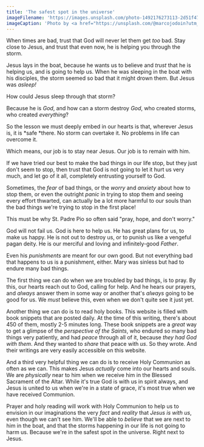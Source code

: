 ```yaml
---
title: 'The safest spot in the universe'
imageFilename: 'https://images.unsplash.com/photo-1492176273113-2d51f47b23b0?ixid=MnwxMjA3fDB8MHxwaG90by1wYWdlfHx8fGVufDB8fHx8&ixlib=rb-1.2.1&auto=format&fit=crop&w=1469&q=80'
imageCaption: 'Photo by <a href="https://unsplash.com/@marcojodoin?utm_source=unsplash&utm_medium=referral&utm_content=creditCopyText">Marc-Olivier Jodoin</a> on <a href="https://unsplash.com/s/photos/hope?utm_source=unsplash&utm_medium=referral&utm_content=creditCopyText">Unsplash</a>'
---
```


When times are bad, trust that God will never let them get *too* bad. Stay close to Jesus, and trust that even now, he is helping you through the storm.

Jesus lays in the boat, because he wants us to believe and *trust* that he is helping us, and is going to help us. When he was sleeping in the boat with his disciples, the storm seemed so bad that it might drown them. But Jesus was *asleep!*

How could Jesus sleep through that storm?

Because he is *God*, and how can a storm destroy *God*, who created storms, who created *everything*?

So the lesson we must deeply embed in our hearts is that, wherever Jesus is, it is *safe *there. No storm can overtake it. No problems in life can overcome it.

Which means, our job is to stay near Jesus. Our job is to remain with him.

If we have tried our best to make the bad things in our life stop, but they just don't seem to stop, then trust that God is not going to let it hurt us very much, and let go of it all, completely entrusting yourself to God.

Sometimes, the *fear* of bad things, or the *worry* and *anxiety* about how to stop them, or even the outright *panic* in trying to stop them and seeing every effort thwarted, can actually be a lot more harmful to our souls than the bad things we're trying to stop in the first place!

This must be why St. Padre Pio so often said "pray, hope, and don't worry."

God will not fail us. God is here to help us. He has great plans for us, to make us happy. He is not out to destroy us, or to punish us like a vengeful pagan deity. He is our merciful and loving and infinitely-good *Father*.

Even his *punishments* are meant for our own good. But not everything bad that happens to us is a punishment, either. Mary was sinless but had to endure many bad things.

The first thing we can do when we are troubled by bad things, is to pray. By this, our hearts reach out to God, calling for help. And he hears our prayers, and *always* answer them in some way or another that's *always* going to be good for us. We *must* believe this, even when we don't quite see it just yet.

Another thing we can do is to read holy books. This website is filled with book snippets that are posted daily. At the time of this writing, there's about 450 of them, mostly 2-5 minutes long. These book snippets are a *great* way to get a glimpse of the *perspective of the Saints*, who endured so many bad things very patiently, and had *peace* through all of it, because *they had God with them*. And they wanted to *share* that peace with *us*. So they wrote. And their writings are very easily accessible on this website.

And a third very helpful thing we can do is to receive Holy Communion as often as we can. This makes Jesus *actually* come into our hearts and souls. We are *physically* near to him when we receive him in the Blessed Sacrament of the Altar. While it's true God is with us in spirit always, and Jesus is united to us when we're in a state of grace, it's most true when we have received Communion.

Prayer and holy reading will work with Holy Communion to help us to envision in our imaginations the very *fact* and *reality* that *Jesus is with us*, even though we can't see him. We'll be able to *believe* that we are next to him in the boat, and that the storms happening in our life is not going to harm us. Because we're in the safest spot in the universe. Right next to Jesus.